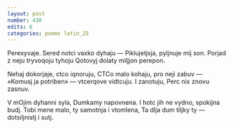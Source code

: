 ```yaml
---
layout: post
number: 430
edits: 6
categories: poems latin_25
---
```


Perexyvaje.
Sered notci vaxko dyhaju —
Piklujetjsja, pyljnuje mij son.
Porjad z neju tryvoqoju tyhoju
Qotovyj dolaty miljjon perepon.

Nehaj dokorjaje, ctco iqnoruju,
CTCo malo kohaju, pro neji zabuv —
«Komusj ja potriben» — vtcerqove vidtcuju.
I zanotuju,
Perc nix znovu zasnuv.

V mOjim dyhanni syla,
Dumkamy napovnena.
I hotc jih ne vydno, spokijna budj.
Tobi mene malo, ty samotnja i vtomlena,
Ta dlja dum tiljky ty — dotsiljnistj i sutj.
